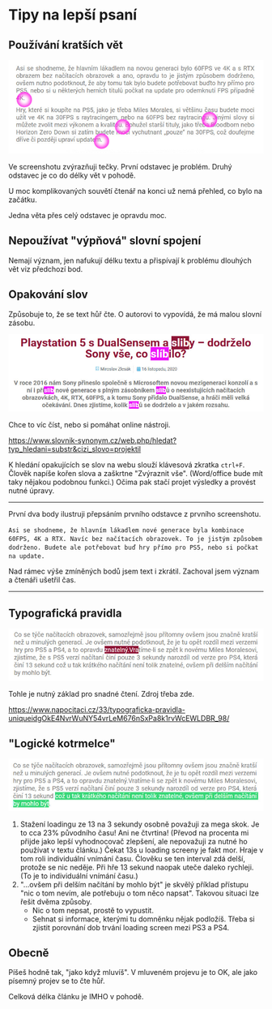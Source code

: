 # Tipy na lepší psaní

## Používání kratších vět

![](https://raw.githubusercontent.com/pilniczek/important/master/article-improve/delka.jpg)

Ve screenshotu zvýrazňuji tečky. První odstavec je problém. Druhý odstavec je co do délky vět v pohodě.

U moc komplikovaných souvětí čtenář na konci už nemá přehled, co bylo na začátku.

Jedna věta přes celý odstavec je opravdu moc.

## Nepoužívat "výpňová" slovní spojení

Nemají význam, jen nafukují délku textu a přispívají k problému dlouhých vět viz předchozí bod.

## Opakování slov

Způsobuje to, že se text hůř čte. O autorovi to vypovídá, že má malou slovní zásobu.

![](https://raw.githubusercontent.com/pilniczek/important/master/article-improve/opakovani.jpg)

Chce to víc číst, nebo si pomáhat online nástroji.

https://www.slovnik-synonym.cz/web.php/hledat?typ_hledani=substr&cizi_slovo=projektil

K hledání opakujících se slov na webu slouží klávesová zkratka `ctrl+F`. Člověk napíše kořen slova a zaškrtne "Zvýraznit vše". (Word/office bude mít taky nějakou podobnou funkci.) Očima pak stačí projet výsledky a provést nutné úpravy.

---

První dva body ilustruji přepsáním prvního odstavce z prvního screenshotu.

`Asi se shodneme, že hlavním lákadlem nové generace byla kombinace 60FPS, 4K a RTX. Navíc bez načítacích obrazovek. To je jistým způsobem dodrženo. Budete ale potřebovat buď hry přímo pro PS5, nebo si počkat na update.`

Nad rámec výše zmíněných bodů jsem text i zkrátil. Zachoval jsem význam a čtenáři ušetřil čas.

---

## Typografická pravidla

![](https://raw.githubusercontent.com/pilniczek/important/master/article-improve/typografie.jpg)

Tohle je nutný základ pro snadné čtení. Zdroj třeba zde.

https://www.napocitaci.cz/33/typograficka-pravidla-uniqueidgOkE4NvrWuNY54vrLeM676nSxPa8k1rvWcEWLDBR_98/

## "Logické kotrmelce"

![](https://raw.githubusercontent.com/pilniczek/important/master/article-improve/logicke-kotrmelce.jpg)

1. Stažení loadingu ze 13 na 3 sekundy osobně považuji za mega skok. Je to cca 23% původního času! Ani ne čtvrtina! (Převod na procenta mi přijde jako lepší vyhodnocovač zlepšení, ale nepovažuji za nutné ho používat v textu článku.) Čekat 13s u loading screeny je fakt mor. Hraje v tom roli individuální vnímání času. Člověku se ten interval zdá delší, protože se nic neděje. Při hře 13 sekund naopak uteče daleko rychleji. (To je to individuální vnímání času.)
2. "...ovšem při delším načítání by mohlo být" je skvělý příklad přístupu "nic o tom nevím, ale potřebuju o tom něco napsat". Takovou situaci lze řešit dvěma způsoby.
   - Nic o tom nepsat, prostě to vypustit.
   - Sehnat si informace, kterými tu domněnku nějak podložíš. Třeba si zjistit porovnání dob trvání loading screen mezi PS3 a PS4.

## Obecně

Píšeš hodně tak, "jako když mluvíš". V mluveném projevu je to OK, ale jako písemný projev se to čte hůř.

Celková délka článku je IMHO v pohodě.
